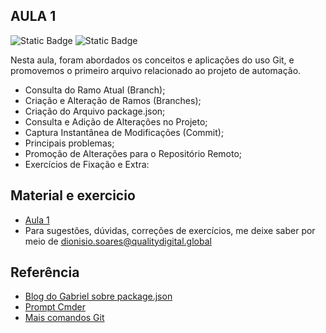 ## AULA 1
![Static Badge](https://img.shields.io/badge/automa%C3%A7%C3%A3o-Cypress-green)
![Static Badge](https://img.shields.io/badge/iniciado-dezembro%2F2023-blue)

Nesta aula, foram abordados os conceitos e aplicações do uso Git, e promovemos o primeiro arquivo relacionado ao projeto de automação.

- Consulta do Ramo Atual (Branch);
- Criação e Alteração de Ramos (Branches);
- Criação do Arquivo package.json;
- Consulta e Adição de Alterações no Projeto;
- Captura Instantânea de Modificações (Commit);
- Principais problemas;
- Promoção de Alterações para o Repositório Remoto;
- Exercícios de Fixação e Extra:

## Material e exercicio

 - [Aula 1](./Cypress-Aula_1.pdf)
 - Para sugestões, dúvidas, correções de exercícios, me deixe saber por meio de dionisio.soares@qualitydigital.global


## Referência

 - [Blog do Gabriel sobre package.json](https://gabrieluizramos.com.br/entendendo-o-package-json)
 - [Prompt Cmder](https://cmder.app)
 - [Mais comandos Git](https://gist.github.com/leocomelli/2545add34e4fec21ec16)